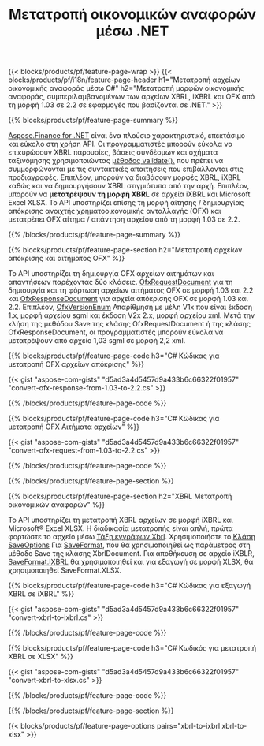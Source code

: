 ﻿---
title: Μετατροπή οικονομικών αναφορών μέσω .NET
url: /el/net/conversion/
description:  Κωδικός C# για μετατροπή οικονομικών αναφορών σε μορφές αρχείων XBRL, iXBRL(inline xbrl) και OFX μέσω της βιβλιοθήκης .NET.
---
{{< blocks/products/pf/feature-page-wrap >}}
{{< blocks/products/pf/i18n/feature-page-header h1="Μετατροπή αρχείων οικονομικής αναφοράς μέσω C#" h2="Μετατροπή μορφών οικονομικής αναφοράς, συμπεριλαμβανομένων των αρχείων XBRL, iXBRL και OFX από τη μορφή 1.03 σε 2.2 σε εφαρμογές που βασίζονται σε .NET." >}}

{{% blocks/products/pf/feature-page-summary %}}

[Aspose.Finance for .NET](https://products.aspose.com/finance/net/) είναι ένα πλούσιο χαρακτηριστικό, επεκτάσιμο και εύκολο στη χρήση API. Οι προγραμματιστές μπορούν εύκολα να επικυρώσουν XBRL παρουσίες, βάσεις συνδέσμων και σχήματα ταξινόμησης χρησιμοποιώντας [μέθοδος validate().](https://apireference.aspose.com/finance/net/aspose.finance.xbrl/xbrlinstance/methods/validate) που πρέπει να συμμορφώνονται με τις συντακτικές απαιτήσεις που επιβάλλονται στις προδιαγραφές. Επιπλέον, μπορούν να διαβάσουν μορφές XBRL, iXBRL καθώς και να δημιουργήσουν XBRL στιγμιότυπα από την αρχή. Επιπλέον, μπορούν να **μετατρέψουν τη μορφή XBRL** σε αρχεία iXBRL και Microsoft Excel XLSX. Το API υποστηρίζει επίσης τη μορφή αίτησης / δημιουργίας απόκρισης ανοιχτής χρηματοοικονομικής ανταλλαγής (OFX) και μετατρέπει OFX αίτημα / απάντηση αρχείου από τη μορφή 1.03 σε 2.2.

{{% /blocks/products/pf/feature-page-summary %}}

{{% blocks/products/pf/feature-page-section h2="Μετατροπή αρχείων απόκρισης και αιτήματος OFX" %}}

Το API υποστηρίζει τη δημιουργία OFX αρχείων αιτημάτων και απαντήσεων παρέχοντας δύο κλάσεις. [OfxRequestDocument](https://apireference.aspose.com/finance/net/aspose.finance.ofx/ofxrequestdocument) για τη δημιουργία και τη φόρτωση αρχείων αιτήματος OFX σε μορφή 1.03 και 2.2 και [OfxResponseDocument](https://apireference.aspose.com/finance/net/aspose.finance.ofx/ofxresponsedocument) για αρχεία απόκρισης OFX σε μορφή 1.03 και 2.2. Επιπλέον, [OfxVersionEnum](https://apireference.aspose.com/finance/net/aspose.finance.ofx/ofxversionenum) Απαρίθμηση με μέλη V1x που είναι έκδοση 1.x, μορφή αρχείου sgml και έκδοση V2x 2.x, μορφή αρχείου xml. Μετά την κλήση της μεθόδου Save της κλάσης OfxRequestDocument ή της κλάσης OfxResponseDocument, οι προγραμματιστές μπορούν εύκολα να μετατρέψουν από αρχείο 1,03 sgml σε μορφή 2,2 xml.


{{% blocks/products/pf/feature-page-code h3="C# Κώδικας για μετατροπή OFX αρχείων απόκρισης" %}}

{{< gist "aspose-com-gists" "d5ad3a4d5457d9a433b6c66322f01957" "convert-ofx-response-from-1.03-to-2.2.cs" >}} 

{{% /blocks/products/pf/feature-page-code %}}

{{% blocks/products/pf/feature-page-code h3="C# Κώδικας για μετατροπή OFX Αιτήματα αρχείων" %}}

{{< gist "aspose-com-gists" "d5ad3a4d5457d9a433b6c66322f01957" "convert-ofx-request-from-1.03-to-2.2.cs" >}} 

{{% /blocks/products/pf/feature-page-code %}}

{{% /blocks/products/pf/feature-page-section %}}

{{% blocks/products/pf/feature-page-section h2="XBRL Μετατροπή οικονομικών αναφορών" %}}

Το API υποστηρίζει τη μετατροπή XBRL αρχείων σε μορφή iXBRL και Microsoft® Excel XLSX. Η διαδικασία μετατροπής είναι απλή, πρώτα φορτώστε το αρχείο μέσω [Τάξη εγγράφων Xbrl](https://apireference.aspose.com/finance/net/aspose.finance.xbrl/xbrldocument). Χρησιμοποιήστε το [Κλάση SaveOptions](https://apireference.aspose.com/finance/net/aspose.finance.xbrl/saveoptions) Για [SaveFormat](https://apireference.aspose.com/finance/net/aspose.finance.xbrl/saveoptions/properties/saveformat), που θα χρησιμοποιηθεί ως παράμετρος στη μέθοδο Save της κλάσης XbrlDocument. Για αποθήκευση σε αρχείο iXBLR, [SaveFormat.IXBRL](https://apireference.aspose.com/finance/net/aspose.finance.xbrl/saveformat) θα χρησιμοποιηθεί και για εξαγωγή σε μορφή XLSX, θα χρησιμοποιηθεί SaveFormat.XLSX.

{{% blocks/products/pf/feature-page-code h3="C# Κώδικας για εξαγωγή XBRL σε iXBRL" %}}

{{< gist "aspose-com-gists" "d5ad3a4d5457d9a433b6c66322f01957" "convert-xbrl-to-ixbrl.cs" >}} 

{{% /blocks/products/pf/feature-page-code %}}

{{% blocks/products/pf/feature-page-code h3="C# Κωδικός για μετατροπή XBRL σε XLSX" %}}

{{< gist "aspose-com-gists" "d5ad3a4d5457d9a433b6c66322f01957" "convert-xbrl-to-xlsx.cs" >}} 

{{% /blocks/products/pf/feature-page-code %}}

{{% /blocks/products/pf/feature-page-section %}}

{{< blocks/products/pf/feature-page-options pairs="xbrl-to-ixbrl xbrl-to-xlsx" >}}